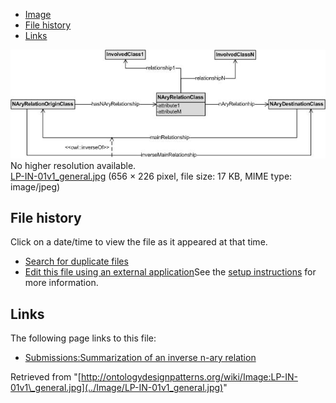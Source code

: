 * [Image](../Image/LP-IN-01v1_general.jpg#file)
* [File history](../Image/LP-IN-01v1_general.jpg#filehistory)
* [Links](../Image/LP-IN-01v1_general.jpg#filelinks)

[![Image:LP-IN-01v1 general.jpg](../images/d/d1/LP-IN-01v1_general.jpg)](../images/d/d1/LP-IN-01v1_general.jpg)  
No higher resolution available.  
[LP-IN-01v1\_general.jpg](../images/d/d1/LP-IN-01v1_general.jpg)‎ (656 × 226 pixel, file size: 17 KB, MIME type: image/jpeg)

## File history

Click on a date/time to view the file as it appeared at that time.



  
* [Search for duplicate files](http://ontologydesignpatterns.org/wiki/Special:FileDuplicateSearch/LP-IN-01v1_general.jpg "Special:FileDuplicateSearch/LP-IN-01v1 general.jpg")
* [Edit this file using an external application](http://ontologydesignpatterns.org/wiki/index.php?title=Image:LP-IN-01v1_general.jpg&action=edit&externaledit=true&mode=file "Image:LP-IN-01v1 general.jpg")See the [setup instructions](http://www.mediawiki.org/wiki/Manual:External_editors "http://www.mediawiki.org/wiki/Manual:External_editors") for more information.

## Links



The following page links to this file:


* [Submissions:Summarization of an inverse n-ary relation](../Submissions/Summarization_of_an_inverse_n-ary_relation "Submissions:Summarization of an inverse n-ary relation")


Retrieved from "[http://ontologydesignpatterns.org/wiki/Image:LP-IN-01v1\_general.jpg](../Image/LP-IN-01v1_general.jpg)"